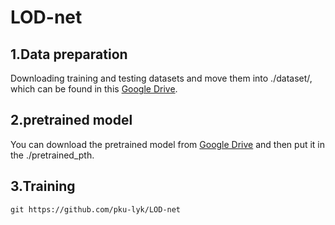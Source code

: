 # LOD-net
## 1.Data preparation
Downloading training and testing datasets and move them into ./dataset/, which can be found in this [Google Drive](https://drive.google.com/file/d/1pFxb9NbM8mj_rlSawTlcXG1OdVGAbRQC/view).
## 2.pretrained model
You can download the pretrained model from [Google Drive](https://drive.google.com/drive/folders/1Eu8v9vMRvt-dyCH0XSV2i77lAd62nPXV) and then put it in the ./pretrained_pth.
## 3.Training
```
git https://github.com/pku-lyk/LOD-net 
```

